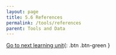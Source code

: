 ```yaml
---
layout: page
title: 5.6 References
permalink: /tools/references
parent: Tools and Data
---
```


[Go to next learning unit](https://waterbender231.github.io/wef-nexus-online-course/governance/){: .btn .btn-green }